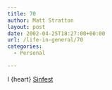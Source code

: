 ```yaml
---
title: 70
author: Matt Stratton
layout: post
date: 2002-04-25T18:27:00+00:00
url: /life-in-general/70
categories:
  - Personal

---
```

I {heart} [Sinfest][1]

 [1]: https://www.sinfest.net